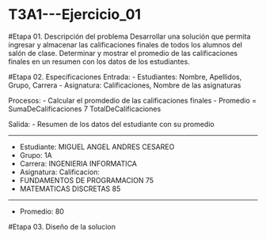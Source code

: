 # T3A1---Ejercicio_01

#Etapa 01. Descripción del problema
Desarrollar una solución que permita ingresar y almacenar las calificaciones finales de todos los alumnos del salón de clase.
Determinar y mostrar el promedio de las calificaciones finales en un resumen con los datos de los estudiantes.

#Etapa 02. Especificaciones
Entrada:
      - Estudiantes: Nombre, Apellidos, Grupo, Carrera
      - Asignatura: Calificaciones, Nombre de las asignaturas
      
Procesos:
      - Calcular el promdedio de las calificaciones finales
      - Promedio = SumaDeCalificaciones 7 TotalDeCalificaciones
      
Salida:
      - Resumen de los datos del estudiante con su promedio
      
-------------------------------------------------------------------
   - Estudiante: MIGUEL ANGEL ANDRES CESAREO
   - Grupo: 1A
   - Carrera: INGENIERIA INFORMATICA
   - Asignatura:                        Calificacion:
   - FUNDAMENTOS DE PROGRAMACION             75
   - MATEMATICAS DISCRETAS                   85
-------------------------------------------------------------------
   - Promedio:                               80
   
#Etapa 03. Diseño de la solucion
